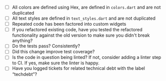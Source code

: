 

- [ ] All colors are defined using Hex, are defined in `colors.dart` and are not duplicated
- [ ] All text styles are defined in `text_styles.dart` and are not duplicated
- [ ] Repeated code has been factored into custom widgets
- [ ] If you refactored existing code, have you tested the refactored functionality against the old version to make sure you didn't break anything?
- [ ] Do the tests pass? Consistently?
- [ ] Did this change improve test coverage?
- [ ] Is the code in question being linted? If not, consider adding a linter step to CI. If yes, make sure the linter is happy.
- [ ] Have you logged tickets for related technical debt with the label “techdebt”?

